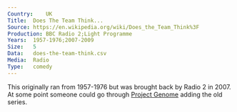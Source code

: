 ```yaml
---
Country:	UK
Title:	Does The Team Think...
Source:	https://en.wikipedia.org/wiki/Does_the_Team_Think%3F
Production:	BBC Radio 2;Light Programme
Years:	1957-1976;2007-2009
Size:	5
Data:	does-the-team-think.csv
Media:	Radio
Type:	comedy
---
```


This originally ran from 1957-1976 but was brought back by Radio 2 in 2007. At some point someone could go through [Project Genome](http://genome.ch.bbc.co.uk/7ed222b3a0ed4b5785e224c1e8f7f44e) adding the old series.